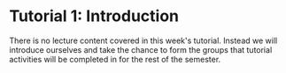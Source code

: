 # Tutorial 1: Introduction
There is no lecture content covered in this week's tutorial. Instead we will introduce ourselves and take the chance to form the groups that tutorial activities will be completed in for the rest of the semester.